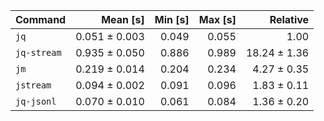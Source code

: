 | Command | Mean [s] | Min [s] | Max [s] | Relative |
|:---|---:|---:|---:|---:|
| `jq` | 0.051 ± 0.003 | 0.049 | 0.055 | 1.00 |
| `jq-stream` | 0.935 ± 0.050 | 0.886 | 0.989 | 18.24 ± 1.36 |
| `jm` | 0.219 ± 0.014 | 0.204 | 0.234 | 4.27 ± 0.35 |
| `jstream` | 0.094 ± 0.002 | 0.091 | 0.096 | 1.83 ± 0.11 |
| `jq-jsonl` | 0.070 ± 0.010 | 0.061 | 0.084 | 1.36 ± 0.20 |
